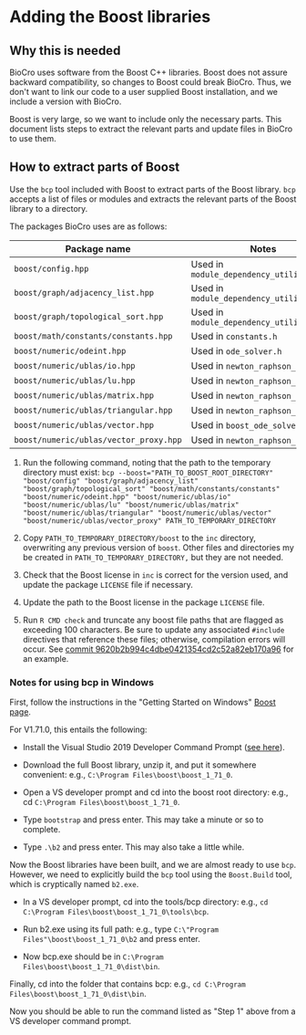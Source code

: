 # Adding the Boost libraries

## Why this is needed
BioCro uses software from the Boost C++ libraries. Boost does not assure
backward compatibility, so changes to Boost could break BioCro. Thus, we don't
want to link our code to a user supplied Boost installation, and we include a
version with BioCro.

Boost is very large, so we want to include only the necessary parts. This
document lists steps to extract the relevant parts and update files in BioCro to
use them.

## How to extract parts of Boost
Use the `bcp` tool included with Boost to extract parts of the Boost library.
`bcp` accepts a list of files or modules and extracts the relevant parts of the
Boost library to a directory.

The packages BioCro uses are as follows:

| Package name                           | Notes                                       |
| -------------------------------------- | ------------------------------------------- |
| `boost/config.hpp`                     | Used in `module_dependency_utilities.cpp`   |
| `boost/graph/adjacency_list.hpp`       | Used in `module_dependency_utilities.cpp`   |
| `boost/graph/topological_sort.hpp`     | Used in `module_dependency_utilities.cpp`   |
| `boost/math/constants/constants.hpp`   | Used in `constants.h`                       |
| `boost/numeric/odeint.hpp`             | Used in `ode_solver.h`                      |
| `boost/numeric/ublas/io.hpp`           | Used in `newton_raphson_boost.h`            |
| `boost/numeric/ublas/lu.hpp`           | Used in `newton_raphson_boost.h`            |
| `boost/numeric/ublas/matrix.hpp`       | Used in `newton_raphson_boost.h`            |
| `boost/numeric/ublas/triangular.hpp`   | Used in `newton_raphson_boost.h`            |
| `boost/numeric/ublas/vector.hpp`       | Used in `boost_ode_solvers.h`               |
| `boost/numeric/ublas/vector_proxy.hpp` | Used in `newton_raphson_boost.h`            |

1. Run the following command, noting that the path to the temporary directory
   must exist:
   `bcp --boost="PATH_TO_BOOST_ROOT_DIRECTORY" "boost/config" "boost/graph/adjacency_list" "boost/graph/topological_sort" "boost/math/constants/constants" "boost/numeric/odeint.hpp" "boost/numeric/ublas/io" "boost/numeric/ublas/lu" "boost/numeric/ublas/matrix" "boost/numeric/ublas/triangular" "boost/numeric/ublas/vector" "boost/numeric/ublas/vector_proxy" PATH_TO_TEMPORARY_DIRECTORY`

2. Copy `PATH_TO_TEMPORARY_DIRECTORY/boost` to the `inc` directory, overwriting
   any previous version of `boost`. Other files and directories my be created in
   `PATH_TO_TEMPORARY_DIRECTORY,` but they are not needed.

3. Check that the Boost license in `inc` is correct for the version used, and
   update the package `LICENSE` file if necessary.

4. Update the path to the Boost license in the package `LICENSE` file.

5. Run `R CMD check` and truncate any boost file paths that are flagged as
   exceeding 100 characters. Be sure to update any associated `#include`
   directives that reference these files; otherwise, compilation errors will
   occur. See [commit 9620b2b994c4dbe0421354cd2c52a82eb170a96](https://github.com/ebimodeling/biocro-dev/pull/422/commits/9620b2b994c4dbe0421354cd2c52a82eb170a967)
   for an example.

### Notes for using bcp in Windows
First, follow the instructions in the "Getting Started on Windows"
[Boost page](https://www.boost.org/doc/libs/1_71_0/more/getting_started/windows.html).

For V1.71.0, this entails the following:
 - Install the Visual Studio 2019 Developer Command Prompt
   ([see here](https://docs.microsoft.com/en-us/cpp/build/building-on-the-command-line?view=vs-2019)).

 - Download the full Boost library, unzip it, and put it somewhere convenient:
   e.g., `C:\Program Files\boost\boost_1_71_0`.

 - Open a VS developer prompt and cd into the boost root directory: e.g., cd
   `C:\Program Files\boost\boost_1_71_0`.

 - Type `bootstrap` and press enter. This may take a minute or so to complete.

 - Type `.\b2` and press enter. This may also take a little while.

Now the Boost libraries have been built, and we are almost ready to use `bcp`.
However, we need to explicitly build the `bcp` tool using the `Boost.Build`
tool, which is cryptically named `b2.exe`.

 - In a VS developer prompt, cd into the tools/bcp directory: e.g.,
   `cd C:\Program Files\boost\boost_1_71_0\tools\bcp`.

 - Run b2.exe using its full path: e.g., type
   `C:\"Program Files"\boost\boost_1_71_0\b2` and press enter.

 - Now bcp.exe should be in `C:\Program Files\boost\boost_1_71_0\dist\bin`.

Finally, cd into the folder that contains bcp: e.g.,
`cd C:\Program Files\boost\boost_1_71_0\dist\bin`.

Now you should be able to run the command listed as "Step 1" above from a VS
developer command prompt.
